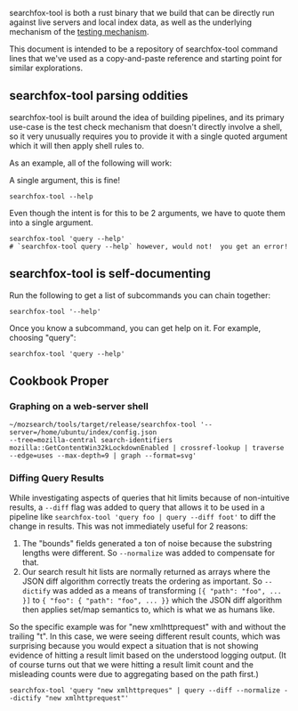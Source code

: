searchfox-tool is both a rust binary that we build that can be directly run
against live servers and local index data, as well as the underlying mechanism
of the [testing mechanism](testing-checks.md).

This document is intended to be a repository of searchfox-tool command lines
that we've used as a copy-and-paste reference and starting point for similar
explorations.

## searchfox-tool parsing oddities

searchfox-tool is built around the idea of building pipelines, and its primary
use-case is the test check mechanism that doesn't directly involve a shell, so
it very unusually requires you to provide it with a single quoted argument which
it will then apply shell rules to.

As an example, all of the following will work:

A single argument, this is fine!
```
searchfox-tool --help
```

Even though the intent is for this to be 2 arguments, we have to quote them into
a single argument.
```
searchfox-tool 'query --help'
# `searchfox-tool query --help` however, would not!  you get an error!
```

## searchfox-tool is self-documenting

Run the following to get a list of subcommands you can chain together:
```
searchfox-tool '--help'
```

Once you know a subcommand, you can get help on it.  For example, choosing
"query":
```
searchfox-tool 'query --help'
```

## Cookbook Proper

### Graphing on a web-server shell

```
~/mozsearch/tools/target/release/searchfox-tool '--server=/home/ubuntu/index/config.json
--tree=mozilla-central search-identifiers mozilla::GetContentWin32kLockdownEnabled | crossref-lookup | traverse --edge=uses --max-depth=9 | graph --format=svg'
```

### Diffing Query Results

While investigating aspects of queries that hit limits because of non-intuitive
results, a `--diff` flag was added to query that allows it to be used in a
pipeline like `searchfox-tool 'query foo | query --diff foot'` to diff the
change in results.  This was not immediately useful for 2 reasons:
1. The "bounds" fields generated a ton of noise because the substring lengths
   were different.  So `--normalize` was added to compensate for that.
2. Our search result hit lists are normally returned as arrays where the JSON
   diff algorithm correctly treats the ordering as important.  So `--dictify`
   was added as a means of transforming `[{ "path": "foo", ... }]` to
   `{ "foo": { "path": "foo", ... }}` which the JSON diff algorithm then applies
   set/map semantics to, which is what we as humans like.

So the specific example was for "new xmlhttprequest" with and without the
trailing "t".  In this case, we were seeing different result counts, which was
surprising because you would expect a situation that is not showing evidence of
hitting a result limit based on the understood logging output.  (It of course
turns out that we were hitting a result limit count and the misleading counts
were due to aggregating based on the path first.)

```
searchfox-tool 'query "new xmlhttpreques" | query --diff --normalize --dictify "new xmlhttprequest"'
```
